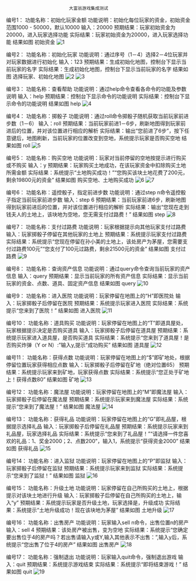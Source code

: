 ﻿                            大富翁游戏集成测试

编号1：
功能名称：初始化玩家金额
功能说明：初始化每位玩家的资金，初始资金范围1000 - 50000，默认10000
输入：20000
预期结果：玩家初始资金为20000，进入玩家选择功能
实际结果：玩家初始资金为20000，进入玩家选择功能
结果如图 初始资金
![1](https:/github.com/jiangxingling/Rich_06/raw/master/doc/img/初始资金.png)

编号2：
功能名称：初始化玩家
功能说明：通过序号（1－4）选择2－4位玩家并对玩家数据进行初始化
输入：123
预期结果：生成初始化地图，控制台下显示当前玩家的名字
实际结果：生成初始化地图，控制台下显示当前玩家的名字
结果如图 选择玩家、初始化地图
![2](https:/github.com/jiangxingling/Rich_06/raw/master/doc/img/选择玩家.png)
![3](https:/github.com/jiangxingling/Rich_06/raw/master/doc/img/初始化地图.png)

编号3：
功能名称：查看帮助
功能说明：通过help命令查看各命令的功能及参数说明
输入：help
预期结果：控制台下显示命令的功能说明
实际结果：控制台下显示命令的功能说明
结果如图 help
![4](https:/github.com/jiangxingling/Rich_06/raw/master/doc/img/help.png)

编号4：
功能名称：掷骰子
功能说明：通过roll命令掷骰子随机获取当前玩家前进步数（1－6）
输入：roll
预期结果：当前玩家前进1－6步，刷新地图得到玩家前进后的位置，并对该位置进行相应的解析
实际结果：输出“您前进了6步”，按下任意键后，地图刷新，当前玩家的位置改变到空地，系统提示玩家是否购买空地
结果如图 roll 
![5](https:/github.com/jiangxingling/Rich_06/raw/master/doc/img/roll.png)

编号5：
功能名称：购买空地
功能说明：玩家对当前停留的空地按提示进行购买或不购买
输入：y
预期结果：玩家购买土地成功，在该玩家资金中扣除购买土地所需金额
实际结果：系统提示“土地购买成功！”“您购买该块土地花费了200元，剩余19800元的资金”
结果如图 购买空地、土地购买成功
![6](https:/github.com/jiangxingling/Rich_06/raw/master/doc/img/购买空地.png)
![7](https:/github.com/jiangxingling/Rich_06/raw/master/doc/img/土地购买成功.png)

编号6：
功能名称：遥控骰子，指定前进步数
功能说明：通过step n命令遥控骰子指定当前玩家前进步数
输入：step 6
预期结果：当前玩家前进6步，刷新地图得到玩家前进后的位置，并对该位置进行相应的解析
实际结果：输出“您现在走到钱夫人的土地上，该块地为空地，您无需支付过路费！”
结果如图 step
![8](https:/github.com/jiangxingling/Rich_06/raw/master/doc/img/step.png)

编号7：
功能名称：支付过路费
功能说明：玩家根据提示向其他玩家支付过路费
输入：玩家掷骰子停留在其他玩家的土地上
预期结果：系统提示玩家支付过路费
实际结果：系统提示“您现在停留在孙小美的土地上，该处房产为茅屋，您需要支付过路费100元”“您支付了100元过路费，剩余21500元的资金”
结果如图 支付过路费
![9](https:/github.com/jiangxingling/Rich_06/raw/master/doc/img/支付过路费.png)

编号8：
功能名称：查询资产信息
功能说明：通过query命令查询当前玩家的资产信息
输入：query
预期结果：显示当前玩家的所有资产信息
实际结果：显示当前玩家的资金、点数、道具、固定资产信息
结果如图 query
![10](https:/github.com/jiangxingling/Rich_06/raw/master/doc/img/query.png)

编号9：
功能名称：进入医院
功能说明：玩家停留在地图上的“H”即医院处
输入：玩家掷骰子后停留在医院
预期结果：系统提示玩家进入医院
实际结果：系统提示“您来到了医院！”
结果如图 进入医院
![11](https:/github.com/jiangxingling/Rich_06/raw/master/doc/img/进入医院.png)

编号10：
功能名称：道具购买
功能说明：玩家停留在地图上的“T”即道具屋处，玩家根据提示决定是否购买道具
输入：玩家掷骰子后停留在道具屋
预期结果：系统提示玩家进入道具屋，是否购买道具
实际结果：系统提示“您来到了道具屋！是否购买炸弹（Y or N）:”输入y,提示“成功购买”
结果如图 道具屋
![12](https:/github.com/jiangxingling/Rich_06/raw/master/doc/img/道具屋.png)

编号11：
功能名称：获得点数
功能说明：玩家停留在地图上的“$”即矿地处，根据停留位置玩家获得相应点数
输入：玩家掷骰子后停留在矿地（绝对位置65）
预期结果：系统提示玩家来到矿地，玩家获得点数
实际结果：系统提示“您正处于矿地上！获得点数80”
结果如图 矿地
![13](https:/github.com/jiangxingling/Rich_06/raw/master/doc/img/矿地.png)

编号12：
功能名称：魔法屋
功能说明：玩家停留在地图上的“M”即魔法屋
输入：玩家掷骰子后停留在魔法屋
预期结果：系统提示玩家来到魔法屋
实际结果：系统提示“您来到了魔法屋！”
结果如图 魔法屋
![14](https:/github.com/jiangxingling/Rich_06/raw/master/doc/img/魔法屋.png)

编号13：
功能名称：获得礼品
功能说明：玩家停留在地图上的“G”即礼品屋，根据提示选择礼品
输入：玩家掷骰子后停留在礼品屋
预期结果：系统提示玩家来到礼品屋，玩家选择礼品
实际结果：系统提示“您来到了礼品屋！”“请选择一件您喜欢的礼品：1、奖金2000；2、点数200”，输入1，系统提示“获得资金2000”
结果如图 获得礼品
![15](https:/github.com/jiangxingling/Rich_06/raw/master/doc/img/获得礼品.png)

编号14：
功能名称：进入监狱
功能说明：玩家停留在地图上的“P”即监狱
输入：玩家掷骰子后停留在监狱
预期结果：系统提示玩家来到监狱
实际结果：系统提示“您来到了监狱！”
结果如图 监狱
![16](https:/github.com/jiangxingling/Rich_06/raw/master/doc/img/监狱.png)

编号15：
功能名称：升级土地
功能说明：玩家停留在自己所购买的土地上，根据提示对该块土地进行升级
输入：玩家掷骰子后停留在自己所购买的土地上，输入“y”
预期结果：系统提示玩家是否升级土地，玩家选择是，升级成功
实际结果：系统提示“土地升级成功！现在该块地为茅屋”
结果如图 土地升级
![17](https:/github.com/jiangxingling/Rich_06/raw/master/doc/img/土地升级.png)

编号16：
功能名称：出售房产
功能说明：玩家输入sell n命令，出售位置n的房产
输入：sell 4
预期结果：该处房产被出售，变为空地
实际结果：系统提示“您确定要出售位于4的房产吗？若出售请输入y或Y,输入其他表示不出售：”,输入y后，系统提示“您出售了位于4的房产”
结果如图 出售房产
![18](https:/github.com/jiangxingling/Rich_06/raw/master/doc/img/出售房产.png)

编号17：
功能名称：强制退出
功能说明：玩家输入quit命令，强制退出游戏
输入：quit
预期结果：系统提示游戏结束
实际结果：系统提示“即将结束游戏！”
结果如图 quit
![19](https:/github.com/jiangxingling/Rich_06/raw/master/doc/img/quit.png)








